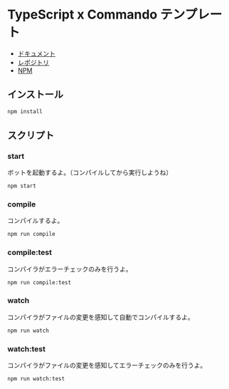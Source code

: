 # TypeScript x Commando テンプレート

-   [ドキュメント](https://discord.js.org/#/docs/commando/master/general/welcome)
-   [レポジトリ](https://github.com/discordjs/Commando)
-   [NPM](https://www.npmjs.com/package/discord.js-commando)

## インストール

```bash
npm install
```

## スクリプト

### start

ボットを起動するよ。（コンパイルしてから実行しようね）

```bash
npm start
```

### compile

コンパイルするよ。

```bash
npm run compile
```

### compile:test

コンパイラがエラーチェックのみを行うよ。

```bash
npm run compile:test
```

### watch

コンパイラがファイルの変更を感知して自動でコンパイルするよ。

```bash
npm run watch
```

### watch:test

コンパイラがファイルの変更を感知してエラーチェックのみを行うよ。

```bash
npm run watch:test
```
